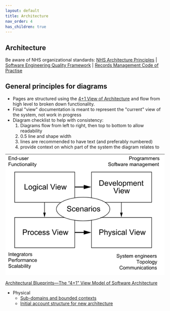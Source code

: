 ```yaml
---
layout: default
title: Architecture
nav_order: 4
has_children: true
---
```


## Architecture

Be aware of NHS organizational
standards: [NHS Architecture Principles][nhsap] | [Software Engineering Quality Framework][seqf] |
[Records Management Code of Practise][rmc]

[nhsap]: https://digital.nhs.uk/about-nhs-digital/our-work/nhs-digital-architecture/principles#download-the-nhs-architecture-principles

[seqf]: https://github.com/NHSDigital/software-engineering-quality-framework

[rmc]:https://transform.england.nhs.uk/information-governance/guidance/records-management-code/

## General principles for diagrams

* Pages are structured using the [4+1 View of Architecture][Kruchten]
  and flow from high level to broken down functionality.
* Final "view" documentation is meant to represent the "current" view
  of the system, not work in progress
* Diagram checklist to help with consistency:
  1. Diagrams flow from left to right, then top to bottom to allow
     readability
  2. 0.5 line and shape width
  3. lines are recommended to have text (and preferably numbered)
  4. provide context on which part of the system the diagram relates
     to

![img.png](assets/kruchten_4_1_model.png)

[<figcaption>Architectural Blueprints—The “4+1” View Model of Software Architecture</figcaption>][Kruchten]

[Kruchten]: https://ics.uci.edu/~michele/Teaching/INF117/Krutchten%204+1View%20SWArch.pdf

* Physical
  * [Sub-domains and bounded contexts](physical/sub-domains_and_bounded_contexts)
  * [Initial account structure for new architecture](physical/initial_account_structure_for_new_architecture)
